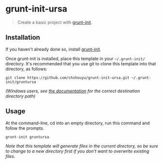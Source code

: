 # grunt-init-ursa

> Create a basic project with [grunt-init][].

[grunt-init]: http://gruntjs.com/project-scaffolding

## Installation
If you haven't already done so, install [grunt-init][].

Once grunt-init is installed, place this template in your `~/.grunt-init/` directory. It's recommended that you use git to clone this template into that directory, as follows:

```
git clone https://github.com/chshouyu/grunt-init-ursa.git ~/.grunt-init/gruntursa
```

_(Windows users, see [the documentation][grunt-init] for the correct destination directory path)_

## Usage

At the command-line, cd into an empty directory, run this command and follow the prompts.

```
grunt-init gruntursa
```

_Note that this template will generate files in the current directory, so be sure to change to a new directory first if you don't want to overwrite existing files._